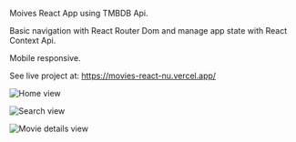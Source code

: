 Moives React App using TMBDB Api.

 Basic navigation with React Router Dom and manage app state with React Context Api.
 
 Mobile responsive.
 
 See live project at: https://movies-react-nu.vercel.app/
 
![Home view](https://user-images.githubusercontent.com/69378136/218623182-3433c165-7b21-4b83-beca-398a4b383a87.png)

![Search view](https://user-images.githubusercontent.com/69378136/218623248-bc5215b4-ca71-4b74-b000-4685ca4ac1cc.png)

![Movie details view](https://user-images.githubusercontent.com/69378136/218623326-d839abdc-50b8-451f-aede-59eba411729b.png)


